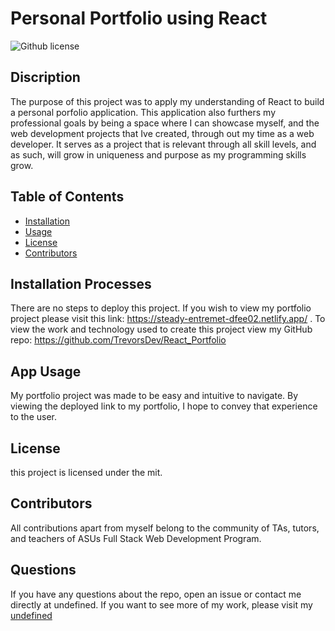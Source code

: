 # Personal Portfolio using React
 ![Github license](https://img.shields.io/badge/license-mit-blue.svg)

## Discription
The purpose of this project was to apply my understanding of React to build a personal porfolio application. This application also furthers my professional goals by being a space where I can showcase myself, and the web development projects that Ive created, through out my time as a web developer. It serves as a project that is relevant through all skill levels, and as such, will grow in uniqueness and purpose as my programming skills grow.

## Table of Contents

- [Installation](#installation-processes)
- [Usage](#app-usage)
- [License](#license)
- [Contributors](#contributors)

## Installation Processes
There are no steps to deploy this project. If you wish to view my portfolio project please visit this link: https://steady-entremet-dfee02.netlify.app/ . To view the work and technology used to create this project view my GitHub repo: https://github.com/TrevorsDev/React_Portfolio

## App Usage
My portfolio project was made to be easy and intuitive to navigate. By viewing the deployed link to my portfolio, I hope to convey that experience to the user.

## License
this project is licensed under the mit.

## Contributors
All contributions apart from myself belong to the community of TAs, tutors, and teachers of ASUs Full Stack Web Development Program.


## Questions
If you have any questions about the repo, open an issue or contact me directly at undefined. If you want to see more of my work, please visit my [undefined](https://github.com/undefined)
